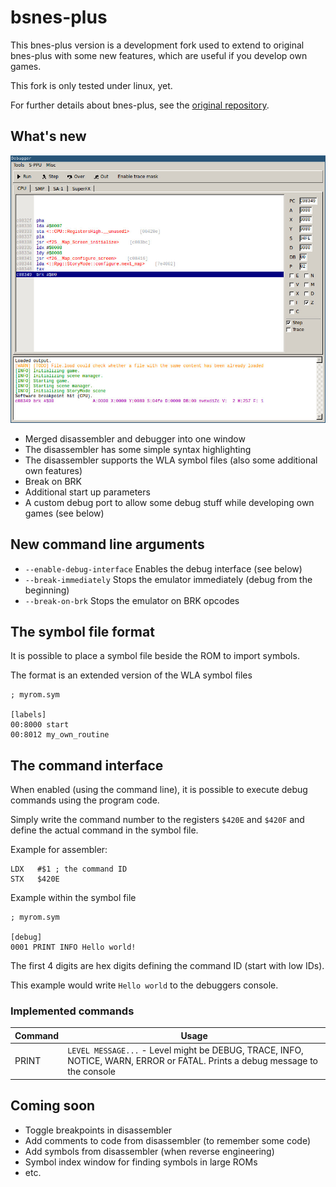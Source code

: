 # bsnes-plus

This bnes-plus version is a development fork used to extend to original bnes-plus
with some new features, which are useful if you develop own games.

This fork is only tested under linux, yet.

For further details about bnes-plus, see the [original repository](https://github.com/devinacker/bsnes-plus).

## What's new

![New debugger](./debugger.jpg?raw=true "New debugger")

- Merged disassembler and debugger into one window
- The disassembler has some simple syntax highlighting
- The disassembler supports the WLA symbol files (also some additional own features)
- Break on BRK
- Additional start up parameters
- A custom debug port to allow some debug stuff while developing own games (see below)


## New command line arguments

- `--enable-debug-interface` Enables the debug interface (see below)
- `--break-immediately` Stops the emulator immediately (debug from the beginning)
- `--break-on-brk` Stops the emulator on BRK opcodes


## The symbol file format

It is possible to place a symbol file beside the ROM to import symbols.

The format is an extended version of the WLA symbol files

    ; myrom.sym

    [labels]
    00:8000 start
    00:8012 my_own_routine


## The command interface

When enabled (using the command line), it is possible to execute debug commands
using the program code.

Simply write the command number to the registers `$420E` and `$420F` and define
the actual command in the symbol file.

Example for assembler:

    LDX   #$1 ; the command ID
    STX   $420E

Example within the symbol file

    ; myrom.sym

    [debug]
    0001 PRINT INFO Hello world!

The first 4 digits are hex digits defining the command ID (start with low IDs).

This example would write `Hello world` to the debuggers console.

### Implemented commands

| Command | Usage |
| ------- | ----- |
| PRINT | `LEVEL MESSAGE...` - Level might be DEBUG, TRACE, INFO, NOTICE, WARN, ERROR or FATAL. Prints a debug message to the console |


## Coming soon

- Toggle breakpoints in disassembler
- Add comments to code from disassembler (to remember some code)
- Add symbols from disassembler (when reverse engineering)
- Symbol index window for finding symbols in large ROMs
- etc.
